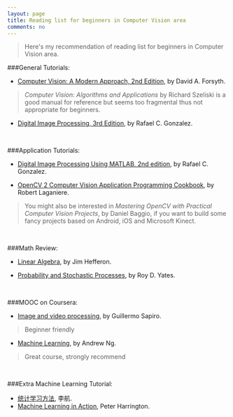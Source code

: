 ```yaml
---
layout: page
title: Reading list for beginners in Computer Vision area
comments: no
---
```


>Here's my recommendation of reading list for beginners in Computer Vision area.

###General Tutorials:

- [Computer Vision: A Modern Approach, 2nd Edition](http://luthuli.cs.uiuc.edu/~daf/CV2E-site/cv2eindex.html), by David A. Forsyth.

>*Computer Vision: Algorithms and Applications* by Richard Szeliski is a good manual for reference but seems too fragmental thus not appropriate for beginners.

- [Digital Image Processing, 3rd Edition](http://www.imageprocessingplace.com/DIP-3E/dip3e_main_page.htm), by Rafael C. Gonzalez.

<br>

###Application Tutorials:

- [Digital Image Processing Using MATLAB, 2nd edition](http://www.imageprocessingplace.com/DIPUM-2E/dipum2e_main_page.htm), by Rafael C. Gonzalez.

- [OpenCV 2 Computer Vision Application Programming Cookbook](http://www.laganiere.name/opencvCookbook/), by Robert Laganiere.

> You might also be interested in *Mastering OpenCV with Practical Computer Vision Projects*, by Daniel Baggio, if you want to build some fancy projects based on Android, iOS and Microsoft Kinect.

<br>

###Math Review:

- [Linear Algebra](http://joshua.smcvt.edu/linearalgebra/), by Jim Hefferon.


- [Probability and Stochastic Processes](http://www.wiley.com/WileyCDA/WileyTitle/productCd-EHEP000391.html), by Roy D. Yates.

<br>

###MOOC on Coursera:

- [Image and video processing](https://class.coursera.org/images-002), by Guillermo Sapiro.

>Beginner friendly


- [Machine Learning](https://class.coursera.org/ml-005), by Andrew Ng.

>Great course, strongly recommend

<br>

###Extra Machine Learning Tutorial:
- [统计学习方法](http://book.douban.com/subject/10590856/), 李航.
- [Machine Learning in Action](http://www.manning.com/pharrington/), Peter Harrington.
